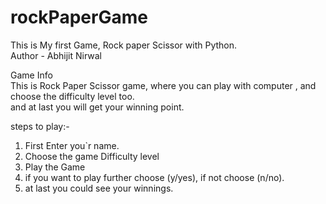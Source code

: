 # rockPaperGame
This is My first Game, Rock paper Scissor with Python.
<br>
Author - Abhijit Nirwal

Game Info<br>
This is Rock Paper Scissor game, where you can play with computer , and choose the difficulty level too.<br>
and at last you will get your winning point.

steps to play:-<br>
1. First Enter you`r name.
2. Choose the game Difficulty level
3. Play the Game
4. if you want to play further choose (y/yes), if not choose (n/no).
5. at last you could see your winnings.
